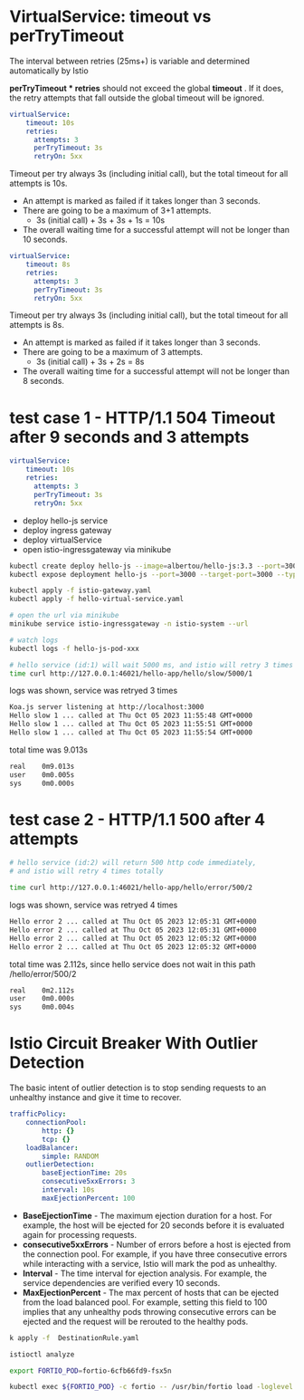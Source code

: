 # VirtualService: timeout vs perTryTimeout

 The interval between retries (25ms+) is variable and determined automatically by Istio

**perTryTimeout * retries** should not exceed the global **timeout** . If it does, the retry attempts that fall outside the global timeout will be ignored.

```yaml
virtualService:
    timeout: 10s
    retries:
      attempts: 3
      perTryTimeout: 3s
      retryOn: 5xx
```
Timeout per try always 3s (including initial call), but the total timeout for all attempts is 10s.

* An attempt is marked as failed if it takes longer than 3 seconds.
* There are going to be a maximum of 3+1 attempts.
    * 3s (initial call) + 3s + 3s + 1s = 10s
* The overall waiting time for a successful attempt will not be longer than 10 seconds.

```yaml
virtualService:
    timeout: 8s
    retries:
      attempts: 3
      perTryTimeout: 3s
      retryOn: 5xx
```

Timeout per try always 3s (including initial call), but the total timeout for all attempts is 8s.

* An attempt is marked as failed if it takes longer than 3 seconds.
* There are going to be a maximum of 3 attempts.
    * 3s (initial call) + 3s + 2s = 8s
* The overall waiting time for a successful attempt will not be longer than 8 seconds.

# test case 1 - HTTP/1.1 504 Timeout after 9 seconds and 3 attempts

```yaml
virtualService:
    timeout: 10s
    retries:
      attempts: 3
      perTryTimeout: 3s
      retryOn: 5xx
```

* deploy hello-js service
* deploy ingress gateway
* deploy virtualService
* open istio-ingressgateway via minikube

```bash
kubectl create deploy hello-js --image=albertou/hello-js:3.3 --port=3000 
kubectl expose deployment hello-js --port=3000 --target-port=3000 --type=ClusterIP --name=hello-js-svc

kubectl apply -f istio-gateway.yaml
kubectl apply -f hello-virtual-service.yaml

# open the url via minikube
minikube service istio-ingressgateway -n istio-system --url

# watch logs
kubectl logs -f hello-js-pod-xxx

```

```bash
# hello service (id:1) will wait 5000 ms, and istio will retry 3 times
time curl http://127.0.0.1:46021/hello-app/hello/slow/5000/1

```

logs was shown, service was retryed 3 times
```txt
Koa.js server listening at http://localhost:3000
Hello slow 1 ... called at Thu Oct 05 2023 11:55:48 GMT+0000 
Hello slow 1 ... called at Thu Oct 05 2023 11:55:51 GMT+0000 
Hello slow 1 ... called at Thu Oct 05 2023 11:55:54 GMT+0000 

```

total time was 9.013s
```txt
real    0m9.013s
user    0m0.005s
sys     0m0.000s
```

# test case 2 - HTTP/1.1 500 after 4 attempts

```bash
# hello service (id:2) will return 500 http code immediately, 
# and istio will retry 4 times totally

time curl http://127.0.0.1:46021/hello-app/hello/error/500/2

```

logs was shown, service was retryed 4 times
```txt
Hello error 2 ... called at Thu Oct 05 2023 12:05:31 GMT+0000 
Hello error 2 ... called at Thu Oct 05 2023 12:05:31 GMT+0000 
Hello error 2 ... called at Thu Oct 05 2023 12:05:32 GMT+0000 
Hello error 2 ... called at Thu Oct 05 2023 12:05:32 GMT+0000 
```

total time was 2.112s, since hello service does not wait in this path /hello/error/500/2
```txt
real    0m2.112s
user    0m0.000s
sys     0m0.004s
```

# Istio Circuit Breaker With Outlier Detection

The basic intent of outlier detection is to stop sending requests to an unhealthy instance and give it time to recover.

```yaml
trafficPolicy:
    connectionPool:
        http: {}
        tcp: {}
    loadBalancer:
        simple: RANDOM
    outlierDetection:
        baseEjectionTime: 20s
        consecutive5xxErrors: 3
        interval: 10s
        maxEjectionPercent: 100
```

* __BaseEjectionTime__ - The maximum ejection duration for a host. For example, the host will be ejected for 20 seconds before it is evaluated again for processing requests.
* __consecutive5xxErrors__ - Number of errors before a host is ejected from the connection pool. For example, if you have three consecutive errors while interacting with a service, Istio will mark the pod as unhealthy.
* __Interval__ - The time interval for ejection analysis. For example, the service dependencies are verified every 10 seconds.
* __MaxEjectionPercent__ - The max percent of hosts that can be ejected from the load balanced pool. For example, setting this field to 100 implies that any unhealthy pods throwing consecutive errors can be ejected and the request will be rerouted to the healthy pods.

```sh
k apply -f  DestinationRule.yaml

istioctl analyze 

export FORTIO_POD=fortio-6cfb66fd9-fsx5n

kubectl exec ${FORTIO_POD} -c fortio -- /usr/bin/fortio load -loglevel Warning -n 30  http://hello-ab-svc:3000/api/hello/error/500/a

```